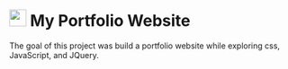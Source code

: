 # <img src="https://github.com/dliu753/portfolio_v1/blob/master/assets/logo.PNG" height="30"> My Portfolio Website

The goal of this project was build a portfolio website while exploring css, JavaScript, and JQuery.
